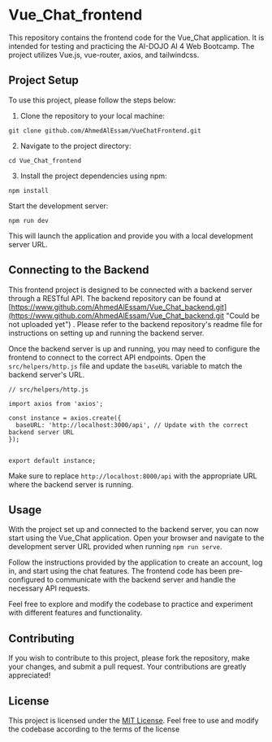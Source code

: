 # **Vue_Chat_frontend**


This repository contains the frontend code for the Vue_Chat application. It is intended for testing and practicing the AI-DOJO AI 4 Web Bootcamp. The project utilizes Vue.js, vue-router, axios, and tailwindcss.

## Project Setup

To use this project, please follow the steps below:

1. Clone the repository to your local machine: 

```
git clone github.com/AhmedAlEssam/VueChatFrontend.git
```

2. Navigate to the project directory:
```
cd Vue_Chat_frontend
```

3. Install the project dependencies using npm:
 
 ```
npm install
```

Start the development server: 

```
npm run dev
``` 

This will launch the application and provide you with a local development server URL.

## Connecting to the Backend

This frontend project is designed to be connected with a backend server through a RESTful API. The backend repository can be found at [https://www.github.com/AhmedAlEssam/Vue_Chat_backend.git](https://www.github.com/AhmedAlEssam/Vue_Chat_backend.git  "Could be not uploaded yet") . Please refer to the backend repository's readme file for instructions on setting up and running the backend server.

Once the backend server is up and running, you may need to configure the frontend to connect to the correct API endpoints. Open the ``src/helpers/http.js`` file and update the ``baseURL`` variable to match the backend server's URL.

```
// src/helpers/http.js

import axios from 'axios';

const instance = axios.create({
  baseURL: 'http://localhost:3000/api', // Update with the correct backend server URL
});


export default instance;
```

Make sure to replace ``http://localhost:8000/api`` with the appropriate URL where the backend server is running.

## Usage

With the project set up and connected to the backend server, you can now start using the Vue_Chat application. Open your browser and navigate to the development server URL provided when running ``npm run serve``.

Follow the instructions provided by the application to create an account, log in, and start using the chat features. The frontend code has been pre-configured to communicate with the backend server and handle the necessary API requests.

Feel free to explore and modify the codebase to practice and experiment with different features and functionality.

## Contributing
If you wish to contribute to this project, please fork the repository, make your changes, and submit a pull request. Your contributions are greatly appreciated!

## License
This project is licensed under the [MIT License](/License). Feel free to use and modify the codebase according to the terms of the license
